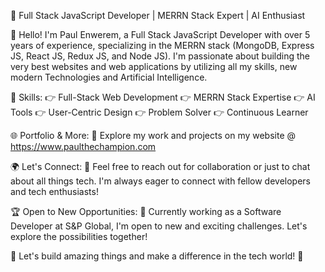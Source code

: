 🚀 Full Stack JavaScript Developer | MERRN Stack Expert | AI Enthusiast

👋 Hello! I'm Paul Enwerem, a Full Stack JavaScript Developer with over 5 years of experience, specializing in the MERRN stack (MongoDB, Express JS, React JS, Redux JS, and Node JS). I'm passionate about building the very best websites and web applications by utilizing all my skills, new modern Technologies and Artificial Intelligence.

🌟 Skills:
👉 Full-Stack Web Development
👉 MERRN Stack Expertise
👉 AI Tools
👉 User-Centric Design
👉 Problem Solver
👉 Continuous Learner

🌐 Portfolio & More:
💼 Explore my work and projects on my website @ https://www.paulthechampion.com

🌍 Let's Connect:
📧 Feel free to reach out for collaboration or just to chat about all things tech. I'm always eager to connect with fellow developers and tech enthusiasts!

🏆 Open to New Opportunities:
🚀 Currently working as a Software Developer at S&P Global, I'm open to new and exciting challenges. Let's explore the possibilities together!

🌟 Let's build amazing things and make a difference in the tech world! 🌟
